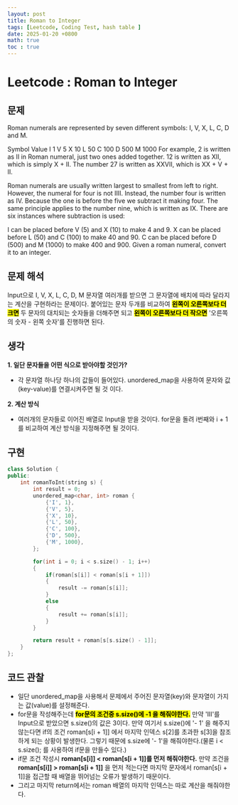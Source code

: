 ```yaml
---
layout: post
title: Roman to Integer
tags: [Leetcode, Coding Test, hash table ]
date: 2025-01-20 +0800
math: true
toc : true
---
```


# Leetcode : Roman to Integer

## 문제 
Roman numerals are represented by seven different symbols: I, V, X, L, C, D and M.

Symbol       Value
I             1
V             5
X             10
L             50
C             100
D             500
M             1000
For example, 2 is written as II in Roman numeral, just two ones added together. 12 is written as XII, which is simply X + II. The number 27 is written as XXVII, which is XX + V + II.

Roman numerals are usually written largest to smallest from left to right. However, the numeral for four is not IIII. Instead, the number four is written as IV. Because the one is before the five we subtract it making four. The same principle applies to the number nine, which is written as IX. There are six instances where subtraction is used:

I can be placed before V (5) and X (10) to make 4 and 9. 
X can be placed before L (50) and C (100) to make 40 and 90. 
C can be placed before D (500) and M (1000) to make 400 and 900.
Given a roman numeral, convert it to an integer.

## 문제 해석
Input으로 I, V, X, L, C, D, M 문자열 여러개를 받으면 그 문자열에 배치에 따라 달라지는 계산을 구현하라는 문제이다.
붙어있는 문자 두개를 비교하여 **<mark>왼쪽이 오른쪽보다 더 크면</mark>** 두 문자의 대치되는 숫자들을 더해주면 되고 **<mark>왼쪽이 오른쪽보다 더 작으면</mark>** '오른쪽의 숫자 - 왼쪽 숫자'를 진행하면 된다.

## 생각
**1. 일단 문자들을 어떤 식으로 받아야할 것인가?**
   - 각 문자열 하나당 하나의 값들이 들어있다. unordered_map을 사용하여 문자와 값(key-value)를 연결시켜주면 될 것 이다.

**2. 계산 방식**
- 여러개의 문자들로 이어진 배열로 Input을 받을 것이다. for문을 돌려 i번째와 i + 1 를 비교하여 계산 방식을 지정해주면 될 것이다.

## 구현
```cpp
class Solution {
public:
    int romanToInt(string s) {
        int result = 0;
        unordered_map<char, int> roman {
            {'I', 1},
            {'V', 5},
            {'X', 10},
            {'L', 50},
            {'C', 100},
            {'D', 500},
            {'M', 1000},
        };

        for(int i = 0; i < s.size() - 1; i++)
        {
            if(roman[s[i]] < roman[s[i + 1]])
            {
                result -= roman[s[i]];
            }
            else
            {
                result += roman[s[i]];
            }
        }

        return result + roman[s[s.size() - 1]];
    }
};
```

## 코드 관찰
- 일단 unordered_map을 사용해서 문제에서 주어진 문자열(key)와 문자열이 가지는 값(value)를 설정해준다.
- for문을 작성해주는데 **<mark>for문의 조건중 s.size()에 -1 을 해줘야한다.</mark>** 만약 'III'를 Input으로 받았으면 s.size()의 값은 3이다. 만약 여기서 s.size()에 '- 1' 을 해주지 않는다면 if의 조건 roman[s[i + 1]] 에서 마지막 인덱스 s[2]를 초과한 s[3]을 참조하게 되는 상황이 발생한다. 그렇기 때문에 s.size에 '- 1'을 해줘야한다.(물론 i < s.size(); 를 사용하여 if문을 만들수 있다.)
- if문 조건 작성시 **roman[s[i]] < roman[s[i + 1]]를 먼저 해줘야한다.** 만약 조건을 **roman[s[i]] > roman[s[i + 1]]** 을 먼저 적는다면 마지막 문자에서 roman[s[i + 1]]을 접근할 때 배열을 뛰어넘는 오류가 발생하기 때문이다.
- 그리고 마지막 return에서는 roman 배열의 마지막 인덱스는 따로 계산을 해줘야한다.

